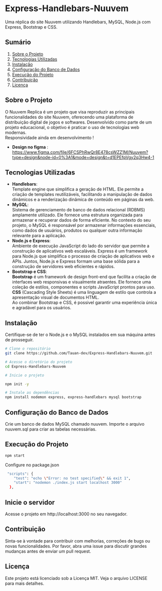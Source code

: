 # Express-Handlebars-Nuuvem

Uma réplica do site Nuuvem utilizando Handlebars, MySQL, Node.js com Express, Bootstrap e CSS.

## Sumário

1. [Sobre o Projeto](#sobre-o-projeto)
2. [Tecnologias Utilizadas](#tecnologias-utilizadas)
3. [Instalação](#instalação)
4. [Configuração do Banco de Dados](#configuração-do-banco-de-dados)
5. [Execução do Projeto](#execução-do-projeto)
6. [Contribuição](#contribuição)
7. [Licença](#licença)

## Sobre o Projeto

O Nuuvem Replica é um projeto que visa reproduzir as principais funcionalidades do site Nuuvem, oferecendo uma plataforma de distribuição digital de jogos e softwares. Desenvolvido como parte de um projeto educacional, o objetivo é praticar o uso de tecnologias web modernas.
<br/>
Responsividade ainda em desenvolvimento !

- **Design no figma** : https://www.figma.com/file/6FCSPhRwQr8E478csWZZ1M/Nuuvem?type=design&node-id=0%3A1&mode=design&t=d1EPEfpVgy2q3Hw4-1

## Tecnologias Utilizadas

- **Handlebars**: <br> Template engine que simplifica a geração de HTML. Ele permite a criação de templates reutilizáveis, facilitando a manipulação de dados dinâmicos e a renderização dinâmica de conteúdo em páginas da web.
- **MySQL**: <br> Sistema de gerenciamento de banco de dados relacional (RDBMS) amplamente utilizado. Ele fornece uma estrutura organizada para armazenar e recuperar dados de forma eficiente. No contexto do seu projeto, o MySQL é responsável por armazenar informações essenciais, como dados de usuários, produtos ou qualquer outra informação relevante para a aplicação.
- **Node.js e Express**: <br> Ambiente de execução JavaScript do lado do servidor que permite a construção de aplicativos web escaláveis. Express é um framework para Node.js que simplifica o processo de criação de aplicativos web e APIs. Juntos, Node.js e Express formam uma base sólida para a construção de servidores web eficientes e rápidos.
- **Bootstrap e CSS**: <br> **Bootstrap** é um framework de design front-end que facilita a criação de interfaces web responsivas e visualmente atraentes. Ele fornece uma coleção de estilos, componentes e scripts JavaScript prontos para uso. <br> **CSS** (Cascading Style Sheets) é uma linguagem de estilo que controla a apresentação visual de documentos HTML. <br> Ao combinar Bootstrap e CSS, é possivel garantir uma experiência única e agradável para os usuários.

## Instalação

Certifique-se de ter o Node.js e o MySQL instalados em sua máquina antes de prosseguir.

```bash
# Clone o repositório
git clone https://github.com/Tauan-dev/Express-Handlebars-Nuuvem.git

# Acesse o diretório do projeto
cd Express-Handlebars-Nuuvem

# Inicie o projeto

npm init -y

# Instale as dependências
npm install nodemon express, express-handlebars mysql bootstrap

```

## Configuração do Banco de Dados

Crie um banco de dados MySQL chamado nuuvem.
Importe o arquivo nuuvem.sql para criar as tabelas necessárias.

## Execução do Projeto

```bash
npm start
```

Configure no package.json

```bash
 "scripts": {
    "test": "echo \"Error: no test specified\" && exit 1",
    "start": "nodemon ./index.js start localhost 3000"
  },
```

## Inicie o servidor

Acesse o projeto em http://localhost:3000 no seu navegador.

## Contribuição

Sinta-se à vontade para contribuir com melhorias, correções de bugs ou novas funcionalidades. Por favor, abra uma issue para discutir grandes mudanças antes de enviar um pull request.

## Licença

Este projeto está licenciado sob a Licença MIT. Veja o arquivo LICENSE para mais detalhes.
